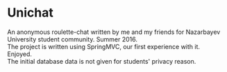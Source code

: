 # Unichat

An anonymous roulette-chat written by me and my friends for Nazarbayev University student community. Summer 2016.<br>
The project is written using SpringMVC, our first experience with it. Enjoyed.<br>
The initial database data is not given for students' privacy reason.
